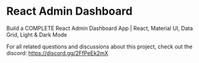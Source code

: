 # React Admin Dashboard

Build a COMPLETE React Admin Dashboard App | React, Material UI, Data Grid, Light & Dark Mode


For all related questions and discussions about this project, check out the discord: https://discord.gg/2FfPeEk2mX

